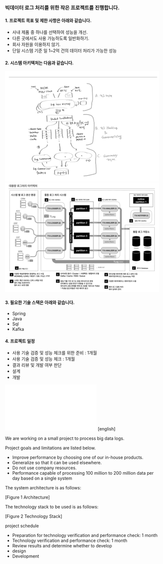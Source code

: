 <!--
### We are working on a small project for big data log processing. 👋
---
- 🔭 I’m currently working on ...
  ---
  * 탭 블릿 표시 예
  * **Bold**
  * > 인용문입니다.
    >> 인용에 인용입니다.
  * ![아키텍처](./fig.01-architectrue01.png)
  * ![아키텍처](./fig.02-architectrue02.png)
  1. 숫자
  2. 2번째
-->

### 빅데이터 로그 처리를 위한 작은 프로젝트를 진행합니다.

#### 1. 프로젝트 목표 및 제한 사항은 아래와 같습니다.
  * 사내 제품 중 하나를 선택하여 성능을 개선.
  * 다른 곳에서도 사용 가능하도록 일반화하기.
  * 회사 자원을 이용하지 않기.
  * 단일 시스템 기준 일 1~2억 건의 데이터 처리가 가능한 성능

#### 2. 시스템 아키텍처는 다음과 같습니다.
![아이디어](./fig.01-architectrue01.png)
![아키텍처](./fig.02-architectrue02.png)

#### 3. 필요한 기술 스택은 아래와 같습니다.
  * Spring
  * Java
  * Sql
  * Kafka

#### 4. 프로젝트 일정
  - 사용 기술 검증 및 성능 체크를 위한 준비 : 1개월
  - 사용 기술 검증 및 성능 체크 : 1개월
  - 결과 리뷰 및 개발 여부 판단
  - 설계
  - 개발

![다음](./design.md)
[english]

We are working on a small project to process big data logs.

Project goals and limitations are listed below.
* Improve performance by choosing one of our in-house products.
* Generalize so that it can be used elsewhere.
* Do not use company resources.
* Performance capable of processing 100 million to 200 million data per day based on a single system

The system architecture is as follows:

[Figure 1 Architecture]

The technology stack to be used is as follows:

[Figure 2 Technology Stack]

project schedule
- Preparation for technology verification and performance check: 1 month
- Technology verification and performance check: 1 month
- Review results and determine whether to develop
- design
- Development
